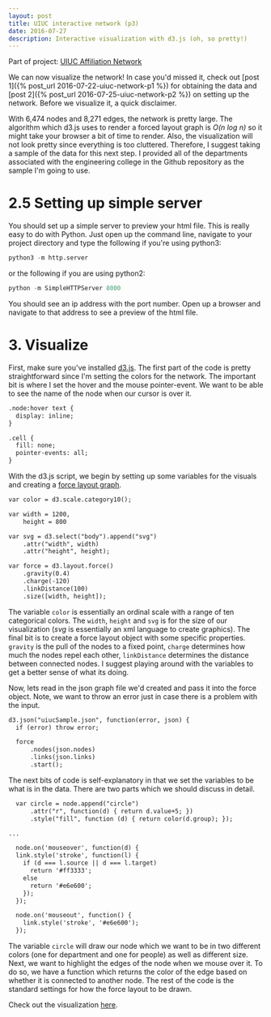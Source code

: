 ```yaml
---
layout: post
title: UIUC interactive network (p3)
date: 2016-07-27
description: Interactive visualization with d3.js (oh, so pretty!)
---
```


Part of project: [UIUC Affiliation Network](http://data-slinky.com/project/2_UIUC_affiliation_network/)

We can now visualize the network! In case you'd missed it, check out 
[post 1]({% post_url 2016-07-22-uiuc-network-p1 %}) for obtaining the data and 
[post 2]({% post_url 2016-07-25-uiuc-network-p2 %}) on setting up the network. Before we 
visualize it, a quick disclaimer.

With 6,474 nodes and 8,271 edges, the network is pretty large. The algorithm which d3.js 
uses to render a forced layout graph is _O(n log n)_ so it might take your browser a bit
of time to render. Also, the visualization will not look pretty since everything is too 
cluttered. Therefore, I suggest taking a sample of the data for this next step. I provided 
all of the departments associated with the engineering college in the Github repository 
as the sample I'm going to use.

# 2.5 Setting up simple server

You should set up a simple server to preview your html file. This is really easy to do with 
Python. Just open up the command line, navigate to your project directory and type the 
following if you're using python3:

```python
python3 -m http.server
```

or the following if you are using python2:

```python
python -m SimpleHTTPServer 8000
```

You should see an ip address with the port number. Open up a browser and navigate to that 
address to see a preview of the html file.

# 3. Visualize

First, make sure you've installed [d3.js](https://d3js.org/). The first part of the code 
is pretty straightforward since I'm setting the colors for the network. The important bit 
is where I set the hover and the mouse pointer-event. We want to be able to see the name 
of the node when our cursor is over it.

```html
.node:hover text {
  display: inline;
}

.cell {
  fill: none;
  pointer-events: all;
}
```

With the d3.js script, we begin by setting up some variables for the visuals and creating a
[force layout graph](https://en.wikipedia.org/wiki/Force-directed_graph_drawing).

```html
var color = d3.scale.category10();

var width = 1200,
    height = 800

var svg = d3.select("body").append("svg")
    .attr("width", width)
    .attr("height", height);

var force = d3.layout.force()
    .gravity(0.4)
    .charge(-120)
    .linkDistance(100)
    .size([width, height]);
```

The variable `color` is essentially an ordinal scale with a range of ten categorical 
colors. The `width`, `height` and `svg` is for the size of our visualization (_svg_ is
essentially an xml language to create graphics). The final bit is to create a force layout
object with some specific properties. `gravity` is the pull of the nodes to a fixed point,
`charge` determines how much the nodes repel each other, `linkDistance` determines the 
distance between connected nodes. I suggest playing around with the variables to get a 
better sense of what its doing.

Now, lets read in the json graph file we'd created and pass it into the force object. Note,
we want to throw an error just in case there is a problem with the input.

```html
d3.json("uiucSample.json", function(error, json) {
  if (error) throw error;

  force
      .nodes(json.nodes)
      .links(json.links)
      .start();
```

The next bits of code is self-explanatory in that we set the variables to be what is in 
the data. There are two parts which we should discuss in detail.

```html
  var circle = node.append("circle")
      .attr("r", function(d) { return d.value+5; })
      .style("fill", function (d) { return color(d.group); });

...

  node.on('mouseover', function(d) {
  link.style('stroke', function(l) {
    if (d === l.source || d === l.target)
      return '#ff3333';
    else
      return '#e6e600';
    });
  });

  node.on('mouseout', function() {
    link.style('stroke', '#e6e600');
  });
```

The variable `circle` will draw our node which we want to be in two different colors (one
for department and one for people) as well as different size. Next, we want to highlight 
the edges of the node when we mouse over it. To do so, we have a function which returns 
the color of the edge based on whether it is connected to another node. The rest of the 
code is the standard settings for how the force layout to be drawn.

Check out the visualization [here](https://jknguye2.github.io/UIUC_network/).